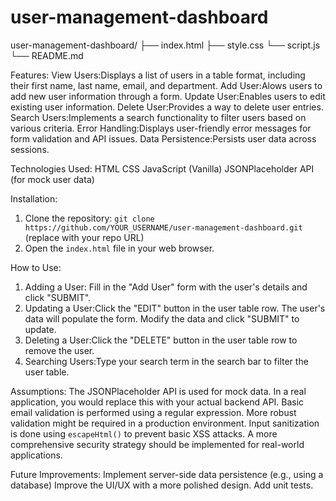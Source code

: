 # user-management-dashboard


user-management-dashboard/
├── index.html
├── style.css
└── script.js
└── README.md  

Features:
View Users:Displays a list of users in a table format, including their first name, last name, email, and department.
Add User:Alows users to add new user information through a form.
Update User:Enables users to edit existing user information.
Delete User:Provides a way to delete user entries.
Search Users:Implements a search functionality to filter users based on various criteria.
Error Handling:Displays user-friendly error messages for form validation and API issues.
Data Persistence:Persists user data across sessions.

Technologies Used:
HTML
CSS
JavaScript (Vanilla)
JSONPlaceholder API (for mock user data)

 
 Installation:
1.  Clone the repository: `git clone https://github.com/YOUR_USERNAME/user-management-dashboard.git` (replace with your repo URL)
2.  Open the `index.html` file in your web browser.


How to Use:
1. Adding a User: Fill in the "Add User" form with the user's details and click "SUBMIT".
2. Updating a User:Click the "EDIT" button in the user table row. The user's data will populate the form. Modify the data and click "SUBMIT" to update.
3. Deleting a User:Click the "DELETE" button in the user table row to remove the user.
4. Searching Users:Type your search term in the search bar to filter the user table.


Assumptions:
The JSONPlaceholder API is used for mock data. In a real application, you would replace this with your actual backend API.
Basic email validation is performed using a regular expression.  More robust validation might be required in a production environment. 
Input sanitization is done using `escapeHtml()` to prevent basic XSS attacks.  A more comprehensive security strategy should be implemented for real-world applications.

Future Improvements:
Implement server-side data persistence (e.g., using a database)
Improve the UI/UX with a more polished design.
Add unit tests.

